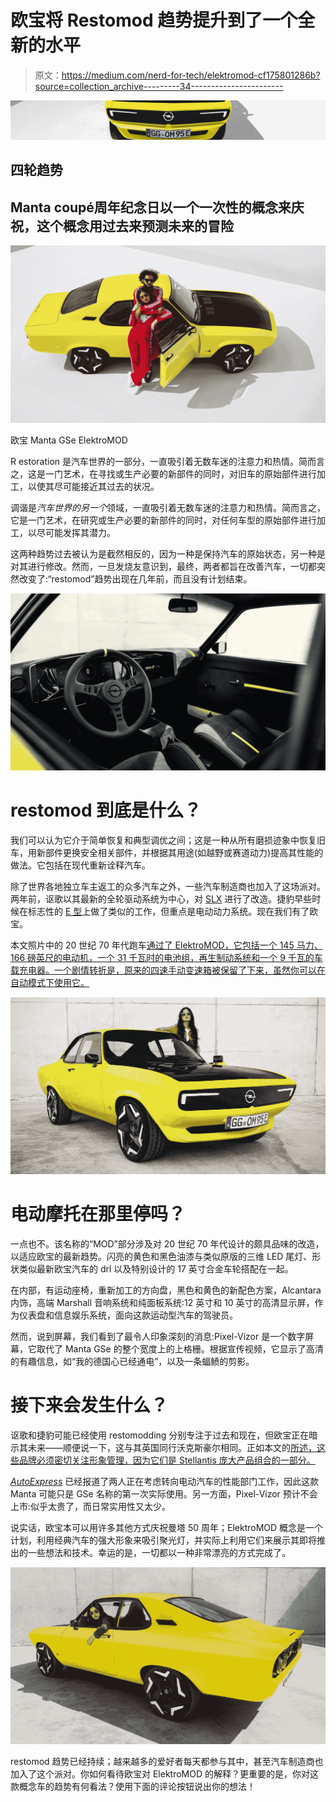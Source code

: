 # 欧宝将 Restomod 趋势提升到了一个全新的水平

> 原文：<https://medium.com/nerd-for-tech/elektromod-cf175801286b?source=collection_archive---------34----------------------->

[![](img/e724d03dafa58dd059e2f60c6c2ee090.png)](https://s36.wheelsage.org/picture/o/opel/manta_gse_elektromod/opel_manta_gse_elektromod_89.jpeg)

## 四轮趋势

## Manta coupé周年纪念日以一个一次性的概念来庆祝，这个概念用过去来预测未来的冒险

[![](img/3547c6fb2292de0ca7cfa432f73acec3.png)](https://s35.wheelsage.org/picture/o/opel/manta_gse_elektromod/opel_manta_gse_elektromod_52.jpeg)

欧宝 Manta GSe ElektroMOD

R estoration 是汽车世界的一部分，一直吸引着无数车迷的注意力和热情。简而言之，这是一门艺术，在寻找或生产必要的新部件的同时，对旧车的原始部件进行加工，以使其尽可能接近其过去的状况。

调谐是*汽车世界的另一个*领域，一直吸引着无数车迷的注意力和热情。简而言之，它是一门艺术，在研究或生产必要的新部件的同时，对任何车型的原始部件进行加工，以尽可能发挥其潜力。

这两种趋势过去被认为是截然相反的，因为一种是保持汽车的原始状态，另一种是对其进行修改。然而，一旦发烧友意识到，最终，两者都旨在改善汽车，一切都突然改变了:“restomod”趋势出现在几年前，而且没有计划结束。

[![](img/7639f00afbbdba08f1c90a86417f3533.png)](https://s35.wheelsage.org/picture/o/opel/manta_gse_elektromod/opel_manta_gse_elektromod_4.jpeg)

# restomod 到底是什么？

我们可以认为它介于简单恢复和典型调优之间；这是一种从所有磨损迹象中恢复旧车，用新部件更换安全相关部件，并根据其用途(如越野或赛道动力)提高其性能的做法。它包括在现代重新诠释汽车。

除了世界各地独立车主返工的众多汽车之外，一些汽车制造商也加入了这场派对。两年前，讴歌以其最新的全轮驱动系统为中心，对 [SLX](https://s36.wheelsage.org/picture/a/acura/super_handling_slx/acura_super_handling_slx_81.jpeg) 进行了改造。捷豹早些时候在标志性的 [E 型](https://s36.wheelsage.org/picture/j/jaguar/e-type_zero/jaguar_e-type_zero_79.jpeg)上做了类似的工作，但重点是电动动力系统。现在我们有了欧宝。

本文照片中的 20 世纪 70 年代跑车[通过了 ElektroMOD，它包括一个 145 马力、166 磅英尺的电动机，一个 31 千瓦时的电池组，再生制动系统和一个 9 千瓦的车载充电器。一个剧情转折是，原来的四速手动变速箱被保留了下来，虽然你可以在自动模式下使用它。](https://s36.wheelsage.org/picture/o/opel/manta_sr/opel_manta_sr_1.jpeg)

[![](img/bd5493f4051420654267b7bcf51adfd5.png)](https://s38.wheelsage.org/picture/o/opel/manta_gse_elektromod/opel_manta_gse_elektromod_9.jpeg)

# 电动摩托在那里停吗？

一点也不。该名称的“MOD”部分涉及对 20 世纪 70 年代设计的颇具品味的改造，以适应欧宝的最新趋势。闪亮的黄色和黑色油漆与类似原版的三维 LED 尾灯、形状类似最新欧宝汽车的 drl 以及特别设计的 17 英寸合金车轮搭配在一起。

在内部，有运动座椅，重新加工的方向盘，黑色和黄色的新配色方案，Alcantara 内饰，高端 Marshall 音响系统和纯面板系统:12 英寸和 10 英寸的高清显示屏，作为仪表盘和信息娱乐系统，面向这款运动型汽车的驾驶员。

然而，说到屏幕，我们看到了最令人印象深刻的消息:Pixel-Vizor 是一个数字屏幕，它取代了 Manta GSe 的整个宽度上的上格栅。根据宣传视频，它显示了高清的有趣信息，如“我的德国心已经通电”，以及一条蝠鲼的剪影。

# 接下来会发生什么？

讴歌和捷豹可能已经使用 restomodding 分别专注于过去和现在，但欧宝正在暗示其未来——顺便说一下，这与其英国同行沃克斯豪尔相同。正如本文的[所述，这些品牌必须密切关注形象管理，因为它们是 Stellantis 庞大产品组合的一部分。](https://danilloalmeida.medium.com/stellantis-ee93fcf117c4)

[*AutoExpress*](https://www.autoexpress.co.uk/vauxhall/mokka-x/353997/new-hot-vauxhall-mokka-get-vxr-badge-and-electric-power) 已经报道了两人正在考虑转向电动汽车的性能部门工作，因此这款 Manta 可能只是 GSe 名称的第一次实际使用。另一方面，Pixel-Vizor 预计不会上市:似乎太贵了，而日常实用性又太少。

说实话，欧宝本可以用许多其他方式庆祝曼塔 50 周年；ElektroMOD 概念是一个计划，利用经典汽车的强大形象来吸引聚光灯，并实际上利用它们来展示其即将推出的一些想法和技术。幸运的是，一切都以一种非常漂亮的方式完成了。

[![](img/5625a3b33bdb3df62666e9e3c17433dd.png)](https://s38.wheelsage.org/picture/o/opel/manta_gse_elektromod/opel_manta_gse_elektromod_8.jpeg)

restomod 趋势已经持续；越来越多的爱好者每天都参与其中，甚至汽车制造商也加入了这个派对。你如何看待欧宝对 ElektroMOD 的解释？更重要的是，你对这款概念车的趋势有何看法？使用下面的评论按钮说出你的想法！